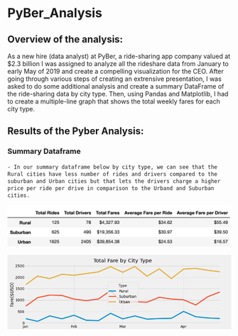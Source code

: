 # PyBer_Analysis

## Overview of the analysis:
As a new hire (data analyst) at PyBer, a ride-sharing app company valued at $2.3 billion I was assigned to analyze all the rideshare data from January to early May of 2019 and create a compelling visualization for the CEO. After going through various steps of creating an extrensive presentation, I was asked to do some additional analysis and create a summary DataFrame of the ride-sharing data by city type. Then, using Pandas and Matplotlib, I had to create a multiple-line graph that shows the total weekly fares for each city type.

## Results of the Pyber Analysis:

### Summary Dataframe
    - In our summary dataframe below by city type, we can see that the Rural cities have less number of rides and drivers compared to the suburban and Urban cities but that lets the drivers charge a higher price per ride per drive in comparison to the Urband and Suburban cities.
<p align="left">
  <img src="/Images/Pyber_summarypng.png">
  </p>


<p align="left">
  <img src="/analysis/PyBer_fare_summary.png">
  </p>
